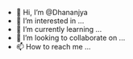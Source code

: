 - 👋 Hi, I’m @Dhananjya
- 👀 I’m interested in ...
- 🌱 I’m currently learning ...
- 💞️ I’m looking to collaborate on ...
- 📫 How to reach me ...

<!---
Dhananjya/Dhananjya is a ✨ special ✨ repository because its `README.md` (this file) appears on your GitHub profile.
You can click the Preview link to take a look at your changes.
--->
